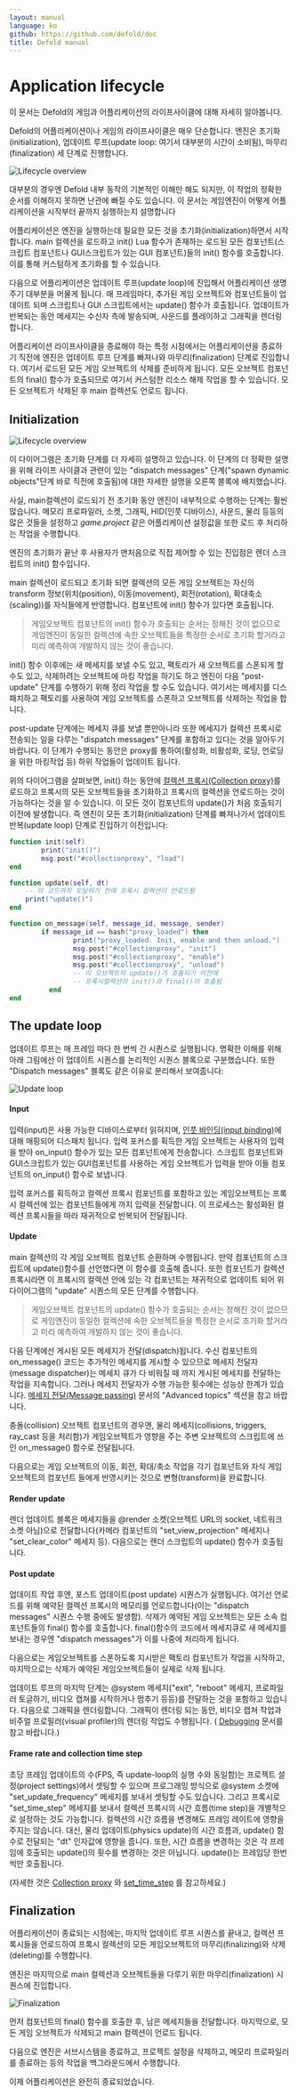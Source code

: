 ```yaml
---
layout: manual
language: ko
github: https://github.com/defold/doc
title: Defold manual
---
```


# Application lifecycle
이 문서는 Defold의 게임과 어플리케이션의 라이프사이클에 대해 자세히 알아봅니다.

Defold의 어플리케이션이나 게임의 라이프사이클은 매우 단순합니다. 엔진은 초기화(initialization), 업데이트 루프(update loop: 여기서 대부분의 시간이 소비됨), 마무리(finalization) 세 단계로 진행합니다.

![Lifecycle overview](/manuals/images/application_lifecycle/application_lifecycle_overview.png)

대부분의 경우엔 Defold 내부 동작의 기본적인 이해만 해도 되지만, 이 작업의 정확한 순서를 이해하지 못하면 난관에 빠질 수도 있습니다. 이 문서는 게임엔진이 어떻게 어플리케이션을 시작부터 끝까지 실행하는지 설명합니다

어플리케이션은 엔진을 실행하는데 필요한 모든 것을 초기화(initialization)하면서 시작합니다. main 컬렉션을 로드하고 init() Lua 함수가 존재하는 로드된 모든 컴포넌트(스크립트 컴포넌트나 GUI스크립트가 있는 GUI 컴포넌트)들의 init() 함수를 호출합니다. 이를 통해 커스텀하게 초기화를 할 수 있습니다.

다음으로 어플리케이션은 업데이트 루프(update loop)에 진입해서 어플리케이션 생명주기 대부분을 머물게 됩니다. 매 프레임마다, 추가된 게임 오브젝트와 컴포넌트들이 업데이트 되며 스크립트나 GUI 스크립트에서는 update() 함수가 호출됩니다. 업데이트가 반복되는 동안 메세지는 수신자 측에 발송되며, 사운드를 플레이하고 그래픽을 렌더링 합니다.

어플리케이션 라이프사이클을 종료해야 하는 특정 시점에서는 어플리케이션을 종료하기 직전에 엔진은 업데이트 루프 단계를 빠져나와 마무리(finalization) 단계로 진입합니다. 여기서 로드된 모든 게임 오브젝트의 삭제를 준비하게 됩니다. 모든 오브젝트 컴포넌트의 final() 함수가 호출되므로 여기서 커스텀한 리소스 해제 작업을 할 수 있습니다. 모든 오브젝트가 삭제된 후 main 컬렉션도 언로드 됩니다.

## Initialization

![Lifecycle overview](/manuals/images/application_lifecycle/application_lifecycle_init.png)

이 다이어그램은 초기화 단계를 더 자세히 설명하고 있습니다. 이 단계의 더 정확한 설명을 위해 라이프 사이클과 관련이 있는 "dispatch messages" 단계("spawn dynamic objects"단계 바로 직전에 호출됨)에 대한 자세한 설명을 오른쪽 블록에 배치했습니다.

사실, main컬렉션이 로드되기 전 초기화 동안 엔진이 내부적으로 수행하는 단계는 훨씬 많습니다. 메모리 프로파일러, 소켓, 그래픽, HID(인풋 디바이스), 사운드, 물리 등등의 많은 것들을 설정하고 *game.project* 같은 어플리케이션 설정값을 또한 로드 후 처리하는 작업을 수행합니다.

엔진의 초기화가 끝난 후 사용자가 맨처음으로 직접 제어할 수 있는 진입점은 렌더 스크립트의 init() 함수입니다.

main 컬렉션이 로드되고 초기화 되면 컬렉션의 모든 게임 오브젝트는 자신의 transform 정보(위치(position), 이동(movement), 회전(rotation), 확대축소(scaling))를 자식들에게 반영합니다. 컴포넌트에 init() 함수가 있다면 호출됩니다.

> 게임오브젝트 컴포넌트의 init() 함수가 호출되는 순서는 정해진 것이 없으므로 게임엔진이 동일한 컬렉션에 속한 오브젝트들을 특정한 순서로 초기화 할거라고 미리 예측하여 개발하지 않는 것이 좋습니다.

init() 함수 이후에는 새 메세지를 보낼 수도 있고, 팩토리가 새 오브젝트를 스폰되게 할 수도 있고, 삭제하려는 오브젝트에 마킹 작업을 하기도 하고 엔진이 다음 "post-update" 단계를 수행하기 위해 정리 작업을 할 수도 있습니다.  여기서는 메세지를 디스패치하고 팩토리를 사용하여 게임 오브젝트를 스폰하고 오브젝트를 삭제하는 작업을 합니다.

post-update 단계에는 메세지 큐를 보낼 뿐만아니라 또한 메세지가 컬렉션 프록시로 전송되는 일을 다루는 "dispatch messages" 단계를 포함하고 있다는 것을 알아두기 바랍니다. 이 단계가 수행되는 동안은 proxy를 통하여(활성화, 비활성화, 로딩, 언로딩을 위한 마킹작업 등) 하위 작업들이 업데이트 됩니다.

위의 다이어그램을 살펴보면, init() 하는 동안에 [컬렉션 프록시(Collection proxy)](/ko/manuals/collection-proxy)를 로드하고 프록시의 모든 오브젝트들을 초기화하고 프록시의 컬렉션을 언로드하는 것이 가능하다는 것을 알 수 있습니다. 이 모든 것이 컴포넌트의 update()가 처음 호출되기 이전에 발생합니다. 즉 엔진이 모든 초기화(initialization) 단계를 빠져나가서 업데이트 반복(update loop) 단계로 진입하기 이전입니다:

```lua
function init(self)
        print("init()")
        msg.post("#collectionproxy", "load")
end

function update(self, dt)
    -- 이 코드까지 도달하기 전에 프록시 컬렉션이 언로드됨
    print("update()")
end

function on_message(self, message_id, message, sender)
        if message_id == hash("proxy_loaded") then
                print("proxy_loaded. Init, enable and then unload.")
                msg.post("#collectionproxy", "init")
                msg.post("#collectionproxy", "enable")
                msg.post("#collectionproxy", "unload")
                -- 이 오브젝트의 update()가 호출되기 이전에
                -- 프록시컬렉션의 init()과 final()이 호출됨
          end
end
```

## The update loop
업데이트 루프는 매 프레임 마다 한 번씩 긴 시퀀스로 실행됩니다. 명확한 이해를 위해 아래 그림에선 이 업데이트 시퀀스를 논리적인 시퀀스 블록으로 구분했습니다. 또한 "Dispatch messages" 블록도 같은 이유로 분리해서 보여줍니다:

![Update loop](/manuals/images/application_lifecycle/application_lifecycle_update.png)

#### Input
입력(input)은 사용 가능한 디바이스로부터 읽혀지며, [인풋 바인딩(input binding)](/ko/manuals/input)에 대해 매핑되어 디스패치 됩니다. 입력 포커스를 획득한 게임 오브젝트는 사용자의 입력을 받아 on_input() 함수가 있는 모든 컴포넌트에게 전송합니다. 스크립트 컴포넌트와 GUI스크립트가 있는 GUI컴포넌트를 사용하는 게임 오브젝트가 입력을 받아 이들 컴포넌트의 on_input() 함수로 보냅니다.

입력 포커스를 획득하고 컬렉션 프록시 컴포넌트를 포함하고 있는 게임오브젝트는 프록시 컬렉션에 있는 컴포넌트들에게 까지 입력을 전달합니다. 이 프로세스는 활성화된 컬렉션 프록시들을 따라 재귀적으로 반복되어 전달됩니다.

#### Update
main 컬렉션의 각 게임 오브젝트 컴포넌트 순환하며 수행됩니다. 만약 컴포넌트의 스크립트에 update()함수를 선언했다면 이 함수를 호출해 줍니다. 또한 컴포넌트가 컬렉션 프록시라면 이 프록시의 컬렉션 안에 있는 각 컴포넌트는 재귀적으로 업데이트 되어 위 다이어그램의 "update" 시퀀스의 모든 단계를 수행합니다.

> 게임오브젝트 컴포넌트의 update() 함수가 호출되는 순서는 정해진 것이 없으므로 게임엔진이 동일한 컬렉션에 속한 오브젝트들을 특정한 순서로 초기화 할거라고 미리 예측하여 개발하지 않는 것이 좋습니다.

다음 단계에선 게시된 모든 메세지가 전달(dispatch)됩니다. 수신 컴포넌트의 on_message() 코드는 추가적인 메세지를 게시할 수 있으므로 메세지 전달자(message dispatcher)는 메세지 큐가 다 비워질 때 까지 게시된 메세지를 전달하는 작업을 지속합니다. 그러나 메세지 전달자가 수행 가능한 횟수에는 성능상 한계가 있습니다. [메세지 전달(Message passing)](/ko/manuals/message-passing) 문서의 "Advanced topics" 섹션을 참고 바랍니다.

충돌(collision) 오브젝트 컴포넌트의 경우엔, 물리 메세지(collisions, triggers, ray_cast 등을 처리함)가 게임오브젝트가 영향을 주는 주변 오브젝트의 스크립트에 쓰인 on_message() 함수로 전달됩니다.

다음으로는 게임 오브젝트의 이동, 회전, 확대/축소 작업을 각기 컴포넌트와 자식 게임 오브젝트의 컴포넌트 들에게 반영시키는 것으로 변형(transform)을 완료합니다.

#### Render update
렌더 업데이트 블록은 메세지들을 @render 소켓(오브젝트 URL의 socket, 네트워크 소켓 아님)으로 전달합니다(카메라 컴포넌트의 "set_view_projection" 메세지나 "set_clear_color" 메세지 등). 다음으로는 렌더 스크립트의 update() 함수가 호출됩니다.

#### Post update
업데이트 작업 후엔, 포스트 업데이트(post update) 시퀀스가 실행됩니다. 여기선 언로드를 위해 예약된 컬렉션 프록시의 메모리를 언로드합니다(이는 "dispatch messages" 시퀀스 수행 중에도 발생함). 삭제가 예약된 게임 오브젝트는 모든 소속 컴포넌트들의 final() 함수를 호출합니다. final()함수의 코드에서 메세지큐로 새 메세지를 보내는 경우엔 "dispatch messages"가 이를 나중에 처리하게 됩니다.

다음으로는 게임오브젝트를 스폰하도록 지시받은 팩토리 컴포넌트가 작업을 시작하고, 마지막으로는 삭제가 예약된 게임오브젝트들이 실제로 삭제 됩니다.

업데이트 루프의 마지막 단계는 @system 메세지("exit", "reboot" 메세지, 프로파일러 토글하기, 비디오 캡쳐를 시작하거나 멈추기 등등)를 전달하는 것을 포함하고 있습니다. 다음으로 그래픽을 렌더링합니다. 그래픽이 렌더링 되는 동안, 비디오 캡쳐 작업과 비주얼 프로필러(visual profiler)의 렌더링 작업도 수행됩니다. ( [Debugging](/ko/manuals/debugging) 문서를 참고 바랍니다.)

#### Frame rate and collection time step
초당 프레임 업데이트의 수(FPS, 즉 update-loop의 실행 수와 동일함)는 프로젝트 설정(project settings)에서 셋팅할 수 있으며 프로그래밍 방식으로 @system 소켓에 "set_update_frequency" 메세지를 보내서 셋팅할 수도 있습니다. 그리고 프록시로 "set_time_step" 메세지를 보내서 컬렉션 프록시의 시간 흐름(time step)을 개별적으로 설정하는 것도 가능합니다. 컬렉션의 시간 흐름을 변경해도 프레임 레이트에 영향을 주지는 않습니다. 대신, 물리 업데이트(physics update)의 시간 흐름과, update() 함수로 전달되는 "dt" 인자값에 영향을 줍니다. 또한, 시간 흐름을 변경하는 것은 각 프레임에 호출되는 update()의 횟수를 변경하는 것은 아닙니다. update()는 프레임당 한번씩만 호출됩니다.

(자세한 것은 [Collection proxy](/ko/manuals/collection-proxy) 와 [set_time_step](/ref/collectionproxy/#set-time-step) 를 참고하세요.)

## Finalization
어플리케이션이 종료되는 시점에는, 마지막 업데이트 루프 시퀀스를 끝내고, 컬렉션 프록시들을 언로드하여 프록시 컬렉션의 모든 게임오브젝트의 마무리(finalizing)와 삭제(deleting)를 수행합니다.

엔진은 마지막으로 main 컬렉션과 오브젝트들을 다루기 위한 마무리(finalization) 시퀀스에 진입합니다.

![Finalization](/manuals/images/application_lifecycle/application_lifecycle_final.png)

먼저 컴포넌트의 final() 함수를 호출한 후, 남은 메세지들을 전달합니다. 마지막으로, 모든 게임 오브젝트가 삭제되고 main 컬렉션이 언로드 됩니다.

다음으로 엔진은 서브시스템을 종료하고, 프로젝트 설정을 삭제하고, 메모리 프로파일러를 종료하는 등의 작업을 백그라운드에서 수행합니다.

이제 어플리케이션은 완전히 종료되었습니다.
